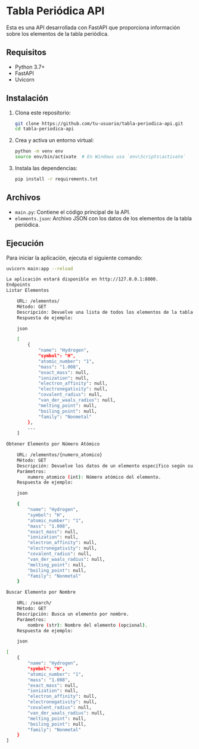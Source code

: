 # Tabla Periódica API

Esta es una API desarrollada con FastAPI que proporciona información sobre los elementos de la tabla periódica.

## Requisitos

- Python 3.7+
- FastAPI
- Uvicorn

## Instalación

1. Clona este repositorio:
    ```sh
    git clone https://github.com/tu-usuario/tabla-periodica-api.git
    cd tabla-periodica-api
    ```

2. Crea y activa un entorno virtual:
    ```sh
    python -m venv env
    source env/bin/activate  # En Windows usa `env\Scripts\activate`
    ```

3. Instala las dependencias:
    ```sh
    pip install -r requirements.txt
    ```

## Archivos

- `main.py`: Contiene el código principal de la API.
- `elements.json`: Archivo JSON con los datos de los elementos de la tabla periódica.

## Ejecución

Para iniciar la aplicación, ejecuta el siguiente comando:

```sh
uvicorn main:app --reload

La aplicación estará disponible en http://127.0.0.1:8000.
Endpoints
Listar Elementos

    URL: /elementos/
    Método: GET
    Descripción: Devuelve una lista de todos los elementos de la tabla periódica.
    Respuesta de ejemplo:

    json

    [
        {
            "name": "Hydrogen",
            "symbol": "H",
            "atomic_number": "1",
            "mass": "1.008",
            "exact_mass": null,
            "ionization": null,
            "electron_affinity": null,
            "electronegativity": null,
            "covalent_radius": null,
            "van_der_waals_radius": null,
            "melting_point": null,
            "boiling_point": null,
            "family": "Nonmetal"
        },
        ...
    ]

Obtener Elemento por Número Atómico

    URL: /elementos/{numero_atomico}
    Método: GET
    Descripción: Devuelve los datos de un elemento específico según su número atómico.
    Parámetros:
        numero_atomico (int): Número atómico del elemento.
    Respuesta de ejemplo:

    json

    {
        "name": "Hydrogen",
        "symbol": "H",
        "atomic_number": "1",
        "mass": "1.008",
        "exact_mass": null,
        "ionization": null,
        "electron_affinity": null,
        "electronegativity": null,
        "covalent_radius": null,
        "van_der_waals_radius": null,
        "melting_point": null,
        "boiling_point": null,
        "family": "Nonmetal"
    }

Buscar Elemento por Nombre

    URL: /search/
    Método: GET
    Descripción: Busca un elemento por nombre.
    Parámetros:
        nombre (str): Nombre del elemento (opcional).
    Respuesta de ejemplo:

    json

[
    {
        "name": "Hydrogen",
        "symbol": "H",
        "atomic_number": "1",
        "mass": "1.008",
        "exact_mass": null,
        "ionization": null,
        "electron_affinity": null,
        "electronegativity": null,
        "covalent_radius": null,
        "van_der_waals_radius": null,
        "melting_point": null,
        "boiling_point": null,
        "family": "Nonmetal"
    }
]
